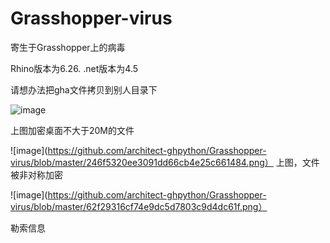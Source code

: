 # Grasshopper-virus

寄生于Grasshopper上的病毒


Rhino版本为6.26.
.net版本为4.5


请想办法把gha文件拷贝到别人目录下

![image](https://github.com/architect-ghpython/Grasshopper-virus/blob/master/ae321788632de871a22d5944e5b83e5.png)

上图加密桌面不大于20M的文件

![image](https://github.com/architect-ghpython/Grasshopper-virus/blob/master/246f5320ee3091dd66cb4e25c661484.png）
上图，文件被非对称加密

![image](https://github.com/architect-ghpython/Grasshopper-virus/blob/master/62f29316cf74e9dc5d7803c9d4dc61f.png）

勒索信息
